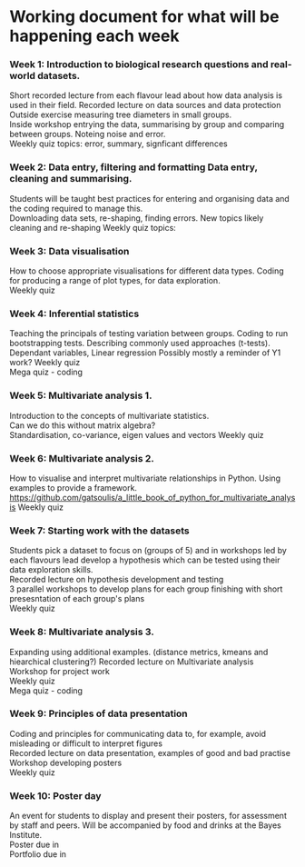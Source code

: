 # Working document for what will be happening each week  


### Week 1: Introduction to biological research questions and real-world datasets.  
Short recorded lecture from each flavour lead about how data analysis is used in their field.
Recorded lecture on data sources and data protection
Outside exercise measuring tree diameters in small groups.  
Inside workshop entrying the data, summarising by group and comparing between groups.   Noteing noise and error.  
Weekly quiz  topics: error, summary, signficant differences  

### Week 2: Data entry, filtering and formatting Data entry, cleaning and summarising.  
Students will be taught best practices for entering and organising data and the coding required to manage this.  
Downloading data sets, re-shaping, finding errors.  New topics likely cleaning and re-shaping
Weekly quiz  topics: 

### Week 3: Data visualisation  
How to choose appropriate visualisations for different data types.  Coding for producing a range of plot types, for data exploration.  
Weekly quiz  

### Week 4: Inferential statistics   
Teaching the principals of testing variation between groups.  Coding to run bootstrapping tests. Describing commonly used approaches (t-tests).  Dependant variables, Linear regression
Possibly mostly a reminder of Y1 work?
Weekly quiz  
Mega quiz - coding  

### Week 5: Multivariate analysis 1.  
Introduction to the concepts of multivariate statistics.  
Can we do this without matrix algebra?  
Standardisation, co-variance, eigen values and vectors
Weekly quiz  

### Week 6: Multivariate analysis 2.  
How to visualise and interpret multivariate relationships in Python.  Using examples to provide a framework.  
https://github.com/gatsoulis/a_little_book_of_python_for_multivariate_analysis
Weekly quiz  

### Week 7: Starting work with the datasets  
Students pick a dataset to focus on (groups of 5) and in workshops led by each flavours lead develop a hypothesis which can be tested using their data exploration skills.  
Recorded lecture on hypothesis development and testing  
3 parallel workshops to develop plans for each group finishing with short presesntation  of each group's plans  
Weekly quiz  

### Week 8: Multivariate analysis 3.
Expanding using additional examples.  (distance metrics, kmeans and hiearchical clustering?)
Recorded lecture on Multivariate analysis  
Workshop for project work  
Weekly quiz  
Mega quiz - coding  

### Week 9: Principles of data presentation  
Coding and principles for communicating data to, for example, avoid misleading or difficult to interpret figures  
Recorded lecture on data presentation, examples of good and bad practise
Workshop developing posters  
Weekly quiz  

### Week 10: Poster day  
An event for students to display and present their posters, for assessment by staff and peers.  Will be accompanied by food and drinks at the Bayes Institute.  
Poster due in  
Portfolio due in  
